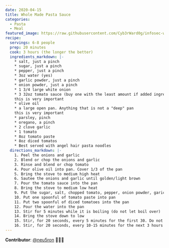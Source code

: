 ```yaml
---
date: 2020-04-15
title: Whole Made Pasta Sauce
categories:
  - Pasta
  - Meal
featured_image: https://raw.githubusercontent.com/Cyb3rWard0g/infosec-well-done/master/docs/images/posts/whole-made-pasta-sauce.jpg
recipe:
  servings: 6-8 people
  prep: 20 minutes
  cook: 3 hours (the longer the better)
  ingredients_markdown: |-
    * salt, just a pinch
    * sugar, just a pinch
    * pepper, just a pinch
    * 3oz water (yes)
    * garlic powder, just a pinch
    * onion powder, just a pinch
    * 1 3/4 large white onion
    * 3 32oz tomato sauce (buy one with the least amount if added ingredients. Most of them have garlic and onion added, do not use those)
    this is very important
    * olive oil
    * a large open pan. Anything that is not a "deep" pan
    this is very important
    * parsley, pinch
    * oregano, a pinch
    * 2 clove garlic
    * 1 tomato
    * 8oz tomato paste
    * 8oz diced tomatos
    * Best served with angel hair pasta noodles
  directions_markdown: |-
    1. Peel the onions and garlic
    2. Blend or chop the onions and garlic
    3. Rinse and blend or chop tomato
    4. Pour olive oil into pan. Cover 1/3 of the pan
    5. Bring the stove to medium high heat
    6. Sautee the onions and garlic until golden/light brown
    7. Pour the tomato sauce into the pan
    8. Bring the stove to medium low heat
    9. Put the sugar, salt, chopped tomato, pepper, onion powder, garic powder, oregano, and parsley into the pan
    10. Put one spoonful of tomato paste into pan
    11. Put two spoonful of diced tomatoes into the pan
    12. Pour the water into the pan
    13. Stir for 5 minutes while it is boiling (do not let boil over)
    14. Bring the stove down to low
    15. Stir, for 20 seconds, every 5 minutes for the first 30. Do not worry if it does not taste right for the first 2 hours, the longer it cooks the more the ingredients mix 
    16. Stir, for 20 seconds, every 10-15 minutes for the next 3 hours
---
```


**Contributor**: [@neu5ron](https://twitter.com/neu5ron) 🧑🏽‍🍳